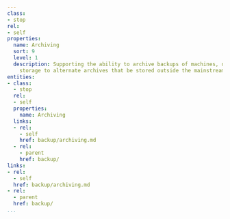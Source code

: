 ```yaml
---
class:
- stop
rel:
- self
properties:
  name: Archiving
  sort: 9
  level: 1
  description: Supporting the ability to archive backups of machines, database, and
    storage to alternate archives that be stored outside the mainstream backup process.
entities:
- class:
  - stop
  rel:
  - self
  properties:
    name: Archiving
  links:
  - rel:
    - self
    href: backup/archiving.md
  - rel:
    - parent
    href: backup/
links:
- rel:
  - self
  href: backup/archiving.md
- rel:
  - parent
  href: backup/
...
```

